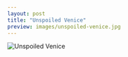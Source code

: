 ```yaml
---
layout: post
title: "Unspoiled Venice"
preview: images/unspoiled-venice.jpg
---
```


![Unspoiled Venice](/images/unspoiled-venice.jpg)
